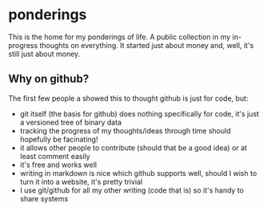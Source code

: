 # ponderings

This is the home for my ponderings of life. A public collection in my in-progress thoughts on everything. It started just about money and, well, it's still just about money.

## Why on github?

The first few people a showed this to thought github is just for code, but:

* git itself (the basis for github) does nothing specifically for code, it's just a versioned tree of binary data
* tracking the progress of my thoughts/ideas through time should hopefully be facinating!
* it allows other people to contribute (should that be a good idea) or at least comment easily
* it's free and works well
* writing in markdown is nice which github supports well, should I wish to turn it into a website, it's pretty trivial
* I use git/github for all my other writing (code that is) so it's handy to share systems
